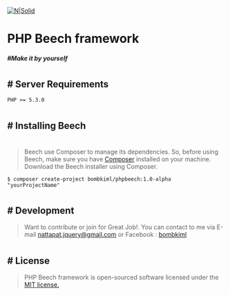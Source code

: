 [![N|Solid](https://image.ibb.co/kv8eM8/php_Beech_LTS2.png)](https://github.com/bombkiml/phpbeech)
# PHP Beech framework
##### #Make it by yourself
#
#
## # Server Requirements
    PHP >= 5.3.0
#
## # Installing Beech
#
> Beech use Composer to manage its dependencies. So, before using Beech, make sure you have [Composer](https://getcomposer.org/) installed on your machine.
> Download the Beech installer using Composer.

    $ composer create-project bombkiml/phpbeech:1.0-alpha "yourProjectName"
#
## # Development
> Want to contribute or join for Great Job!. You can contact to me via
E-mail nattapat.jquery@gmail.com or Facebook : [bombkiml](https://www.facebook.com/bombkiml)
#
## # License
> PHP Beech framework is open-sourced software licensed under the [MIT license.](https://opensource.org/licenses/MIT)
